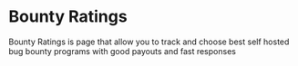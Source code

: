 # Bounty Ratings
Bounty Ratings is page that allow you to track and choose best self hosted bug bounty programs with good payouts and fast responses
